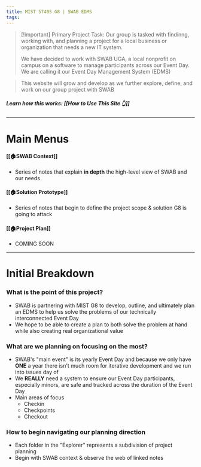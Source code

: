 ```yaml
---
title: MIST 5740S G8 | SWAB EDMS
tags:
---
```

>[!important] Primary Project Task: 
>Our group is tasked with findinng, working with, and planning a project for a local business or organization that needs a new IT system.
>
>We have decided to work with SWAB UGA, a local nonprofit on campus on a software to manage participants across our Event Day. We are calling it our Event Day Management System (EDMS)

> This website will grow and develop as we further explore, define, and work on our group project with SWAB
##### Learn how this works: [[How to Use This Site 👆]]
---
# Main Menus
#### [[🏠SWAB Context]]
- Series of notes that explain **in depth** the high-level view of SWAB and our needs
#### [[🏠Solution Prototype]]
- Series of notes that begin to define the project scope & solution G8 is going to attack
#### [[🏠Project Plan]]
- COMING SOON

---
# Initial Breakdown
### What is the point of this project?
- SWAB is partnering with MIST G8 to develop, outline, and ultimately plan an EDMS to help us solve the problems of our technically interconnected Event Day
- We hope to be able to create a plan to both solve the problem at hand while also creating real organizational value

### What are we planning on focusing on the most?
- SWAB's "main event" is its yearly Event Day and because we only have **ONE** a year there isn't much room for iterative development and we run into issues day of
- We **REALLY** need a system to ensure our Event Day participants, especially minors, are safe and tracked across the duration of the Event Day
- Main areas of focus
	- Checkin
	- Checkpoints
	- Checkout
### How to begin navigating our planning direction
- Each folder in the "Explorer" represents a subdivision of project planning
- Begin with SWAB context & observe the web of linked notes